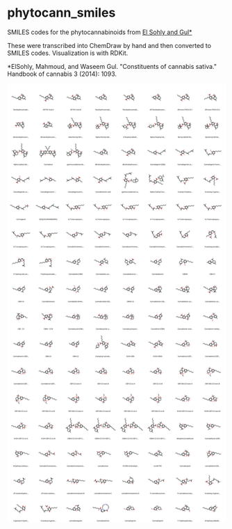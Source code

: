 # phytocann_smiles
SMILES codes for the phytocannabinoids from [El Sohly and Gul*](https://books.google.com.au/books?hl=en&lr=&id=uu5wBAAAQBAJ&oi=fnd&pg=PA3&dq=constituents+of+cannabis+sativa+2014&ots=20VjTtMya3&sig=q34pqoO3lhDQiZtLa5ElttAWrs0&redir_esc=y)

These were transcribed into ChemDraw by hand and then converted to SMILES codes. Visualization is with RDKit.

*ElSohly, Mahmoud, and Waseem Gul. "Constituents of cannabis sativa." Handbook of cannabis 3 (2014): 1093.


![the phytos](./phytos.svg)